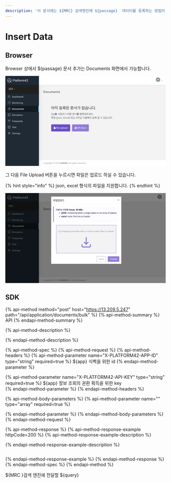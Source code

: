 ```yaml
---
description: '이 문서에는 ${MRC} 검색엔진에 ${passage}  데이터를 등록하는 방법이 기술되어 있습니다.'
---
```


# Insert Data

## Browser

Browser 상에서 ${passage} 문서 추가는 Documents 화면에서 가능합니다.

![](../../.gitbook/assets/image%20%285%29.png)

그 다음 File Upload 버튼을 누르시면 파일은 업로드 하실 수 있습니다.

{% hint style="info" %}
json, excel 형식의 파일을 지원합니다.
{% endhint %}

![](../../.gitbook/assets/image%20%286%29.png)

## SDK



{% api-method method="post" host="https://13.209.5.247" path="/api/application/documents/bulk" %}
{% api-method-summary %}
API
{% endapi-method-summary %}

{% api-method-description %}

{% endapi-method-description %}

{% api-method-spec %}
{% api-method-request %}
{% api-method-headers %}
{% api-method-parameter name="X-PLATFORM42-APP-ID" type="string" required=true %}
${app} 식벽을 위한 id 
{% endapi-method-parameter %}

{% api-method-parameter name="X-PLATFORM42-API-KEY" type="string" required=true %}
${app} 정보 조회의 권환 획득을 위한 key  
{% endapi-method-parameter %}
{% endapi-method-headers %}

{% api-method-body-parameters %}
{% api-method-parameter name="" type="array" required=true %}

{% endapi-method-parameter %}
{% endapi-method-body-parameters %}
{% endapi-method-request %}

{% api-method-response %}
{% api-method-response-example httpCode=200 %}
{% api-method-response-example-description %}

{% endapi-method-response-example-description %}

```

```
{% endapi-method-response-example %}
{% endapi-method-response %}
{% endapi-method-spec %}
{% endapi-method %}



${MRC }검색 엔진에 전달할 ${query}







